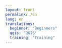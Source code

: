 ```yaml
---
layout: front
permalink: /en
lang: en
translations:
  beginner: "Beginners"
  qgis: "QGIS"
  training: "Training"
--- 
```

